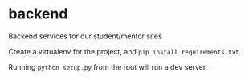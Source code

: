 backend
=======

Backend services for our student/mentor sites

Create a virtualenv for the project, and `pip install requirements.txt`.

Running `python setup.py` from the root will run a dev server.
